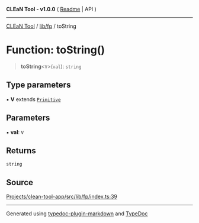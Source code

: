 **CLEaN Tool - v1.0.0** ( [Readme](../../../README.md) \| API )

***

[CLEaN Tool](../../../modules.md) / [lib/fp](../README.md) / toString

# Function: toString()

> **toString**\<`V`\>(`val`): `string`

## Type parameters

▪ **V** extends [`Primitive`](../../../types/utils/type-aliases/Primitive.md)

## Parameters

▪ **val**: `V`

## Returns

`string`

## Source

[Projects/clean-tool-app/src/lib/fp/index.ts:39](https://github.com/yuckyh/clean-tool-app/)

***

Generated using [typedoc-plugin-markdown](https://www.npmjs.com/package/typedoc-plugin-markdown) and [TypeDoc](https://typedoc.org/)
